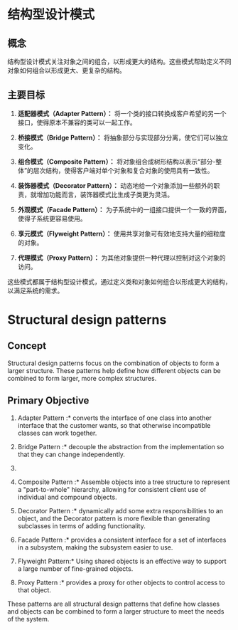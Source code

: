# 结构型设计模式

## 概念

结构型设计模式关注对象之间的组合，以形成更大的结构。这些模式帮助定义不同对象如何组合以形成更大、更复杂的结构。

## 主要目标

1. **适配器模式（Adapter Pattern）：** 将一个类的接口转换成客户希望的另一个接口，使得原本不兼容的类可以一起工作。

2. **桥接模式（Bridge Pattern）：** 将抽象部分与实现部分分离，使它们可以独立变化。

3. **组合模式（Composite Pattern）：** 将对象组合成树形结构以表示“部分-整体”的层次结构，使得客户端对单个对象和复合对象的使用具有一致性。

4. **装饰器模式（Decorator Pattern）：** 动态地给一个对象添加一些额外的职责，就增加功能而言，装饰器模式比生成子类更为灵活。

5. **外观模式（Facade Pattern）：** 为子系统中的一组接口提供一个一致的界面，使得子系统更容易使用。

6. **享元模式（Flyweight Pattern）：** 使用共享对象可有效地支持大量的细粒度的对象。

7. **代理模式（Proxy Pattern）：** 为其他对象提供一种代理以控制对这个对象的访问。

这些模式都属于结构型设计模式，通过定义类和对象如何组合以形成更大的结构，以满足系统的需求。

# Structural design patterns

## Concept

Structural design patterns focus on the combination of objects to form a larger structure. These
patterns help define how different objects can be combined to form larger, more complex structures.

## Primary Objective

1. Adapter Pattern :* converts the interface of one class into another interface that the customer
   wants, so that otherwise incompatible classes can work together.

2. Bridge Pattern :* decouple the abstraction from the implementation so that they can change
   independently.
3. 

3. Composite Pattern :* Assemble objects into a tree structure to represent a "part-to-whole"
   hierarchy, allowing for consistent client use of individual and compound objects.

4. Decorator Pattern :* dynamically add some extra responsibilities to an object, and the Decorator
   pattern is more flexible than generating subclasses in terms of adding functionality.

5. Facade Pattern :* provides a consistent interface for a set of interfaces in a subsystem, making
   the subsystem easier to use.

6. Flyweight Pattern:* Using shared objects is an effective way to support a large number of
   fine-grained objects.

7. Proxy Pattern :* provides a proxy for other objects to control access to that object.

These patterns are all structural design patterns that define how classes and objects can be
combined to form a larger structure to meet the needs of the system.